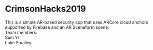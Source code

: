 # CrimsonHacks2019  
  
This is a simple AR-based security app that uses ARCore cloud anchors supported by Firebase and an AR Sceneform scene.  
Team members:  
Sam Yi  
Luke Smalley  
